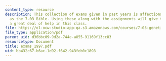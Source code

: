 ```yaml
---
content_type: resource
description: This collection of exams given in past years is affectionately known
  as the 7.03 Bible. Using these along with the assignments will give the student
  a great deal of help in this class.
file: https://ol-ocw-studio-app-qa.s3.amazonaws.com/courses/7-03-genetics-fall-2004/bb432c67b6ac1d92f642943feb0c1898_exams_1997.pdf
file_type: application/pdf
parent_uid: d36bbc09-9d2a-744e-a855-91169f13cc83
resourcetype: Document
title: exams_1997.pdf
uid: bb432c67-b6ac-1d92-f642-943feb0c1898
---
```

